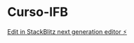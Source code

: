 # Curso-IFB

[Edit in StackBlitz next generation editor ⚡️](https://stackblitz.com/~/github.com/Emersontlsd/Curso-IFB)